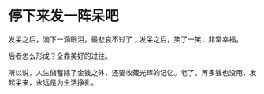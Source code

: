 # 停下来发一阵呆吧

发呆之后，淌下一滴眼泪，最悲哀不过了；发呆之后，笑了一笑，非常幸福。

后者怎么形成？全靠美好的过往。

所以说，人生储蓄除了金钱之外，还要收藏光辉的记忆。老了，再多钱也没用，发起呆来，永远是为生活挣扎。